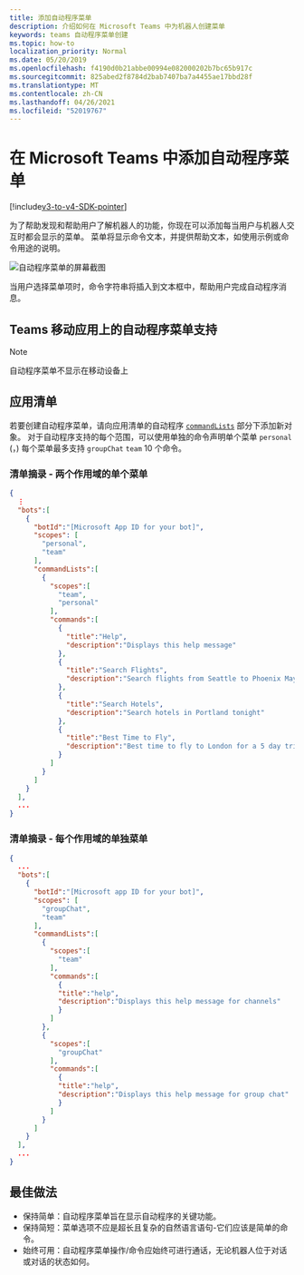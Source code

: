 ```yaml
---
title: 添加自动程序菜单
description: 介绍如何在 Microsoft Teams 中为机器人创建菜单
keywords: teams 自动程序菜单创建
ms.topic: how-to
localization_priority: Normal
ms.date: 05/20/2019
ms.openlocfilehash: f4190d0b21abbe00994e082000202b7bc65b917c
ms.sourcegitcommit: 825abed2f8784d2bab7407ba7a4455ae17bbd28f
ms.translationtype: MT
ms.contentlocale: zh-CN
ms.lasthandoff: 04/26/2021
ms.locfileid: "52019767"
---
```

# <a name="add-a-bot-menu-in-microsoft-teams"></a>在 Microsoft Teams 中添加自动程序菜单

[!include[v3-to-v4-SDK-pointer](~/includes/v3-to-v4-pointer-bots.md)]

为了帮助发现和帮助用户了解机器人的功能，你现在可以添加每当用户与机器人交互时都会显示的菜单。 菜单将显示命令文本，并提供帮助文本，如使用示例或命令用途的说明。

![自动程序菜单的屏幕截图](~/assets/images/bots/bot-menus-bot-menu-sample.png)

当用户选择菜单项时，命令字符串将插入到文本框中，帮助用户完成自动程序消息。

## <a name="bot-menu-support-on-teams-mobile-app"></a>Teams 移动应用上的自动程序菜单支持
> [!NOTE] 
> 自动程序菜单不显示在移动设备上

## <a name="app-manifest"></a>应用清单

若要创建自动程序菜单，请向应用清单的自动程序 [`commandLists`](~/resources/schema/manifest-schema.md#botscommandlists) 部分下添加新对象。 对于自动程序支持的每个范围，可以使用单独的命令声明单个菜单 `personal` (，) 每个菜单最多支持 `groupChat` `team` 10 个命令。

### <a name="manifest-excerpt---single-menu-for-both-scopes"></a>清单摘录 - 两个作用域的单个菜单

```json
{
  ⋮
  "bots":[
    {
      "botId":"[Microsoft App ID for your bot]",
      "scopes": [
        "personal",
        "team"
      ],
      "commandLists":[
        {
          "scopes":[
            "team",
            "personal"
          ],
          "commands":[
            {
              "title":"Help",
              "description":"Displays this help message"
            },
            {
              "title":"Search Flights",
              "description":"Search flights from Seattle to Phoenix May 2-5 departing after 3pm"
            },
            {
              "title":"Search Hotels",
              "description":"Search hotels in Portland tonight"
            },
            {
              "title":"Best Time to Fly",
              "description":"Best time to fly to London for a 5 day trip this summer"
            }
          ]
        }
      ]
    }
  ],
  ...
}
```

### <a name="manifest-excerpt---separate-menu-per-scope"></a>清单摘录 - 每个作用域的单独菜单

```json
{
  ...
  "bots":[
    {
      "botId":"[Microsoft app ID for your bot]",
      "scopes": [
        "groupChat",
        "team"
      ],
      "commandLists":[
        {
          "scopes":[
            "team"
          ],
          "commands":[
            {
            "title":"help",
            "description":"Displays this help message for channels"
            }
          ]
        },
        {
          "scopes":[
            "groupChat"
          ],
          "commands":[
            {
            "title":"help",
            "description":"Displays this help message for group chat"
            }
          ]
        }
      ]
    }
  ],
  ...
}
```

## <a name="best-practices"></a>最佳做法

* 保持简单：自动程序菜单旨在显示自动程序的关键功能。
* 保持简短：菜单选项不应是超长且复杂的自然语言语句-它们应该是简单的命令。
* 始终可用：自动程序菜单操作/命令应始终可进行通话，无论机器人位于对话或对话的状态如何。

